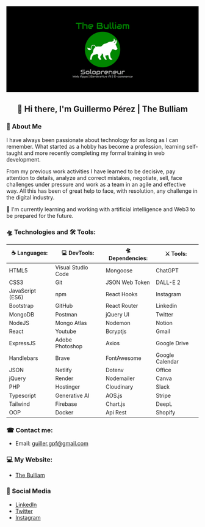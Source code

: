 <div align="center">
    <img src="./brand.png" alt="Logo The Bulliam">

## 👋 Hi there, I'm Guillermo Pérez | The Bulliam

</div>

### 🚀 About Me
I have always been passionate about technology for as long as I can remember. What started as a hobby has become a profession, learning self-taught and more recently completing my formal training in web development.

From my previous work activities I have learned to be decisive, pay attention to details, analyze and correct mistakes, negotiate, sell, face challenges under pressure and work as a team in an agile and effective way. All this has been of great help to face, with resolution, any challenge in the digital industry.

🤖 I'm currently learning and working with artificial intelligence and Web3 to be prepared for the future.

### 🛸 Technologies and 🛠 Tools:
<div align="center">

|  ☕ Languages:  |   💻 DevTools:     | 🛸 Dependencies: |   ⚔️ Tools:     |
| ---------------- | ------------------ | ----------------- | --------------- |
| HTML5            | Visual Studio Code | Mongoose          | ChatGPT         |
| CSS3             | Git                | JSON Web Token    | DALL-E 2        |
| JavaScript (ES6) | npm                | React Hooks       | Instagram       |
| Bootstrap        | GitHub             | React Router      | Linkedin        |
| MongoDB          | Postman            | jQuery UI         | Twitter         |
| NodeJS           | Mongo Atlas        | Nodemon           | Notion          |
| React            | Youtube            | Bcryptjs          | Gmail           |
| ExpressJS        | Adobe Photoshop    | Axios             | Google Drive    |
| Handlebars       | Brave              | FontAwesome       | Google Calendar |
| JSON             | Netlify            | Dotenv            | Office          |
| jQuery           | Render             | Nodemailer        | Canva           |
| PHP              | Hostinger          | Cloudinary        | Slack           |
| Typescript       | Generative AI      | AOS.js            | Stripe          |
| Tailwind         | Firebase           | Chart.js          | DeepL           |
| OOP              | Docker             | Api Rest          | Shopify         |

</div>

### ☎ Contact me:
- Email: guiller.gpf@gmail.com

### 💻 My Website:
- [The Bulliam](https://thebulliam.com)

### 🎡 Social Media
- [LinkedIn](https://www.linkedin.com/in/guillermo-perez-fuentes/)
- [Twitter](https://twitter.com/thebulliam)
- [Instagram](https://instagram.com/thebulliam)